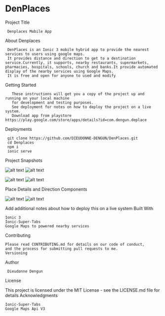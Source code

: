 # DenPlaces
Project Title

     Denplaces Mobile App

About Denplaces

     DenPlaces is an Ionic 3 mobile hybrid app to provide the nearest services to users using google maps.
     It provides distance and direction to get to a destination service.Currently, it supports, nearby restaurants, supermarkets,             pharmacies, hospitals, schools, church and banks.It provide automated display of the nearby services using Google Maps.
     It is free and open for anyone to used and modify
 

Getting Started

       These instructions will get you a copy of the project up and running on your local machine 
       for development and testing purposes. 
       See deployment for notes on how to deploy the project on a live system.
       Download app from playstore https://play.google.com/store/apps/details?id=com.dengun.deplace
 Deployments
 
 
     git clone https://github.com/DIEUDONNE-DENGUN/DenPlaces.git
     cd Denplaces
     npm i
     ionic serve

 Project Snapshots

   ![alt text](https://github.com/DIEUDONNE-DENGUN/Denplaces/blob/master/home-denplace.PNG?raw=true)
   ![alt text](https://github.com/DIEUDONNE-DENGUN/Denplaces/blob/master/home-den-list.PNG?raw=true)

   ![alt text](https://github.com/DIEUDONNE-DENGUN/Denplaces/blob/master/school-dialog.PNG?raw=true)
   ![alt text](https://github.com/DIEUDONNE-DENGUN/Denplaces/blob/master/deplace_home.PNG?raw=true)

Place Details and Direction Components
   
   ![alt text](https://github.com/DIEUDONNE-DENGUN/Denplaces/blob/master/den-details.PNG?raw=true)
   ![alt text](https://github.com/DIEUDONNE-DENGUN/Denplaces/blob/master/den-direction.PNG?raw=true)
  

Add additional notes about how to deploy this on a live system
Built With

    Ionic 3
    Ionic-Super-Tabs
    Google Maps to powered nearby services
    

Contributing

    Please read CONTRIBUTING.md for details on our code of conduct,
    and the process for submitting pull requests to me.
    Versioning


Author

     Dieudonne Dengun


License

This project is licensed under the MIT License - see the LICENSE.md file for details
Acknowledgments

    Ionic-Super-Tabs
    Google Maps Api V3
 
